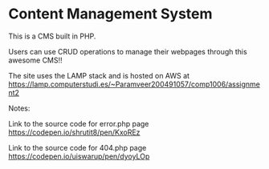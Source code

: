 <h1>Content Management System</h1>
<p>This is a CMS built in PHP.</p>
<p>Users can use CRUD operations to manage their webpages through this awesome CMS!!</p>
<p>The site uses the LAMP stack and is hosted on AWS at 
    <a href="https://lamp.computerstudi.es/~Paramveer200491057/comp1006/assignment2" target="_blank">
        https://lamp.computerstudi.es/~Paramveer200491057/comp1006/assignment2
    </a>
</p>
<p> Notes:</p>
<p>Link to the source code for error.php page 
    <a href="https://codepen.io/shrutit8/pen/KxoREz" target="_blank">
        https://codepen.io/shrutit8/pen/KxoREz
    </a>
</p>
<p>Link to the source code for 404.php page
    <a href="https://codepen.io/uiswarup/pen/dyoyLOp" target="_blank">
        https://codepen.io/uiswarup/pen/dyoyLOp
    </a>
</p>
